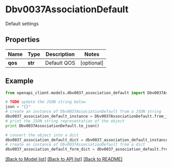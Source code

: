 # Dbv0037AssociationDefault

Default settings

## Properties
Name | Type | Description | Notes
------------ | ------------- | ------------- | -------------
**qos** | **str** | Default QOS | [optional] 

## Example

```python
from openapi_client.models.dbv0037_association_default import Dbv0037AssociationDefault

# TODO update the JSON string below
json = "{}"
# create an instance of Dbv0037AssociationDefault from a JSON string
dbv0037_association_default_instance = Dbv0037AssociationDefault.from_json(json)
# print the JSON string representation of the object
print Dbv0037AssociationDefault.to_json()

# convert the object into a dict
dbv0037_association_default_dict = dbv0037_association_default_instance.to_dict()
# create an instance of Dbv0037AssociationDefault from a dict
dbv0037_association_default_form_dict = dbv0037_association_default.from_dict(dbv0037_association_default_dict)
```
[[Back to Model list]](../README.md#documentation-for-models) [[Back to API list]](../README.md#documentation-for-api-endpoints) [[Back to README]](../README.md)


